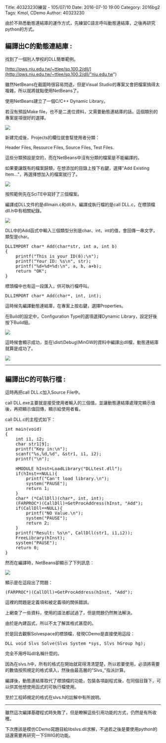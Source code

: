 Title: 40323230練習 - 105/07/10
Date: 2016-07-10 19:00
Category: 2016bg2
Tags: Kmol, CDemo
Author: 40323230


由於不熟悉動態連結庫的運作方式，先練習C語言呼叫動態連結庫，之後再研究python的方式。

<!-- PELICAN_END_SUMMARY -->

<h2>編譯出C的動態連結庫 :</h2>

找到了一個別人學校的DLL簡單範例。

[http://pws.niu.edu.tw/~ttlee/sp.100.2/dll/](http://pws.niu.edu.tw/~ttlee/sp.100.2/dll/"niu.edu.tw")

雖然NetBeans在截圖時很容易閃退，但是Visual Studio的專案又會把檔案搞得太複雜，所以就將就點使用NetBeans了。

使用NetBeans建立了一個C/C++ Dynamic Library。

若沒有預設Make file，也不是二進位資料，又需要動態連結庫的話，這個類別的專案是項很好的選擇。

<img src="http://i.imgur.com/vLbLF1a.jpg" >

新建完成後，Projects的欄位就會幫使用者分類：

Header Files, Resource Files, Source Files, Test Files.

這些分類預設是空的，而在NetBeans中沒有分類的檔案是不能編譯的。

如果要讓既有的檔案歸類，在想添加的目錄上按下右鍵，選擇"Add Existing Item..."，再選擇想加入的檔案就行了。

<img src="http://i.imgur.com/K1LuZ3T.jpg" >

按照範例先在SciTE中寫好了三個檔案。

編譯成DLL文件的是dllmain.c和dll.h，編譯成執行檔的是call DLL.c，在標頭檔dll.h中有相關紀錄。

<img src="http://i.imgur.com/acz9z6v.jpg" >

DLL中的Add函式中輸入三個類型分別是char、int、int的值，會回傳一串文字，類型是char。

<pre class="brush: c">
DLLIMPORT char* Add(char*str, int a, int b)
{
    printf("This is your ID(8):\n");
    printf("Your ID: %s\n", str);
    printf("%d+%d=%d:\n", a, b, a+b);
    return "OK";
}
</pre>

標頭檔中也有這一段匯入，供可執行檔呼叫。

<pre class="brush: c">
DLLIMPORT char* Add(char*, int, int);
</pre>

這時候先編譯動態連結庫，在專案上按右鍵，選擇Properties。

在Build的設定中，Configuration Type的選項選擇Dynamic Library，設定好後按下Build鈕。

<img src="http://i.imgur.com/B5driZY.jpg" >

這時候會顯示成功，並在\dist\Debug\MinGW的資料中編譯出dll檔，動態連結庫就算是成功了。

<img src="http://i.imgur.com/L3U9skL.jpg" >

<hr>

<h2>編譯出C的可執行檔 :</h2>

這時再把call DLL.c加入Source File中。

call DLL.exe主要就是接受使用者輸入的三個值，並讓動態連結庫處理完顯示值後，再把顯示值回傳，顯示給使用者看。

call DLL.c的主程式如下：

<pre class="brush: c">
int main(void)
{
    int i1, i2;
    char str1[9];
    printf("Key in:\n");
    scanf("%s,%d,%d", &str1, i1, i2);
    printf("\n");

    HMODULE hInst=LoadLibrary("DLLtest.dll");
    if(hInst==NULL){
        printf("Can't load library.\n");
        system("PAUSE");
        return 1;
    }
    char* (*CallDll)(char*, int, int);
    (FARPROC*)(CallDll)=GetProcAddress(hInst, "Add");
    if(CallDll==NULL){
        printf("NO Value.\n");
        system("PAUSE");
        return 2;
    }
    printf("Result: %s\n", CallDll(str1, i1,i2));
    FreeLibrary(hInst);
    system("PAUSE");
    return 0;
}
</pre>

然而在編譯時，NetBeans卻顯示了下列訊息：

<img src="http://i.imgur.com/JjwIcXD.jpg" >

顯示是在這段出了問題：

<pre class="brush: c">
(FARPROC*)(CallDll)=GetProcAddress(hInst, "Add");
</pre>

這裡的問題是定義項和被定義項的關係錯誤。

上網查了一些資料，使用的語法都試過了，但是問題仍然無法解決。

由於是內建函式，所以不太了解其格式甚麼的。

於是回去觀察Solvespace的標頭檔，發現CDemo是直接使用這段：

<pre class="brush: c">
DLL void Slvs_Solve(Slvs_System *sys, Slvs_hGroup hg);
</pre>

完全不用呼叫dll名稱什麼的。

因為在slvs.h中，所有的格式在開始就寫得清清楚楚，所以若要使用，必須將需要的數值按照規定的格式填入，然後由最高層的"Slvs_"指派計算。

編譯後，動態連結庫取代了標頭檔的功能，包裝各項副程式後，在同個目錄下，可以供其他想使用函式的可執行檔使用。

至於工程師規定的格式在slvs.h的註解中有所說明。

<hr>

雖然這次編譯基礎程式時失敗了，但是瞭解這些引用功能的方式，仍然是有所收穫。

下次應該是模仿CDemo寫題目給libslvs.dll求解，不過若之後是要使用python的話還需要再研究一下SWIG的功能。